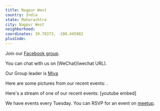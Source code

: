 ```yaml
---
title: Nagpur West
country: India
state: Maharashtra
city: Nagpur West
neighborhood: 
coordinates: 39.78373, -100.445882
plusCode:
---
```

Join our [Facebook group](https://www.facebook.com/groups/298699247157717).

You can chat with us on [WeChat](wechat URL).

Our Group leader is [Miya](freecodecamp.org/miya)

Here are some pictures from our recent events:
![]().

Here's a stream of one of our recent events:
[youtube embed]

We have events every Tuesday. You can RSVP for an event on [meetup](meetupurl).
